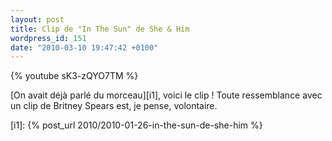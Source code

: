 ```yaml
---
layout: post
title: Clip de "In The Sun" de She & Him
wordpress_id: 151
date: "2010-03-10 19:47:42 +0100"
---
```


{% youtube sK3-zQYO7TM %}

[On avait déjà parlé du morceau][i1], voici le clip ! Toute ressemblance avec un
clip de Britney Spears est, je pense, volontaire.

[i1]: {% post_url 2010/2010-01-26-in-the-sun-de-she-him %}
